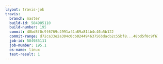 ```yaml
---
layout: travis-job
travis:
  branch: master
  build-id: 584985110
  build-number: 195
  commit: 48bd5f0c9f6769c4991af4a89a814b4c40a5b122
  commit-range: d72ca33e2a304c0cb02449463756bdacb2c55bf8...48bd5f0c9f6769c4991af4a89a814b4c40a5b122
  job-id: 584985111
  job-number: 195.1
  os-name: linux
  test-result: 1
---
```

